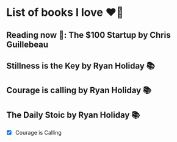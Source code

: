 # List of books I love ❤️‍🔥

## Reading now 📖: The $100 Startup by Chris Guillebeau 

## Stillness is the Key by Ryan Holiday 📚

## Courage is calling by Ryan Holiday 📚

## The Daily Stoic by Ryan Holiday 📚

- [x] Courage is Calling